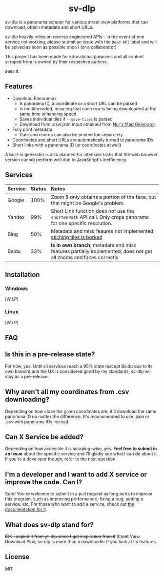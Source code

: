 <h1 align="center">
    <b>
        sv-dlp
    </b>
</h1>

sv-dlp is a panorama scraper for various street view platforms that can download, 
obtain metadata and short URLs.

sv-dlp heavily relies on reverse engineered APIs - in the event of one service
not working, please submit an issue with the `Dead API` label 
and will be solved as soon as possible once I (or a collaborator)

This project has been made for educational purposes and all content scraped from
is owned by their respective authors.

sees it.

## **Features**
- Download Panoramas
    - A panorama ID, a coordinate or a short URL can be parsed
    - Is multithreaded, meaning that each row is being downloaded at the same time enhancing speed
    - Saves individual tiles if `--save-tiles` is parsed
    - Download from .csv/.json input obtained from [Nur's Map Generator](https://map-generator-flax.vercel.app/)
- Fully print metadata
    - Date and coords can also be printed too separately
- Coordinates and short URLs are automatically turned to panorama IDs
- Short links with a panorama ID (or coordinates aswell)

A built-in generator is also planned for intensive tasks that the web browser version cannot perform well due to JavaScript's inefficiency.

## **Services**
Service|Status|Notes
:------|:-----|:----
Google |100%  |Zoom 5 only obtains a portion of the face, but that might be Google's problem.
Yandex |99%   |Short Link function does not use the `shortenPath` API call. Only crops panorama for one specific resolution.
Bing   |50%   |Metadata and misc feaures not implemented; [stiching tiles is borked](https://cdn.discordapp.com/attachments/757702072614518905/954514968064196628/0301001312233013.png)
Baidu  |33%   |**Is in own branch**; metadata and misc features partially implemented; does not get all zooms and faces correctly

## **Installation**
### **Windows**
[W.I.P]
### **Linux**
[W.I.P]

## **FAQ**
## **Is this in a pre-release state?**
For now, yes. Until all services reach a 95% state (except Baidu due to its own branch) and the UX is considered good by my standards, sv-dlp will stay as a pre-release.
## **Why aren't all my coordinates from .csv downloading?**
Depending on how close the given coordinates are, it'll download the same panorama ID no matter the difference. It's recommended to use .json or .csv with panorama IDs instead.
## **Can X Service be added?**
Depending on how accesible it is scraping-wise, yes.
**Feel free to submit in an issue** about the specific service and I'll gladly see what I can do about it. If you're a developer though, refer to the next question.
## **I'm a developer and I want to add X service or improve the code. Can I?**
Sure! You're welcome to submit in a pull request as long as its to improve
this program, such as improving performance, fixing a bug, adding a service, etc.
For those who want to add a service, check out [the documentation for it](https://github.com/juanpisuribe13/sv-dlp/blob/master/extractor/README.md).
## **What does sv-dlp stand for?**
~~IDK i copied it from yt-dlp since I got inspiration from it~~ Street View Download Plus; sv-dlp is more than a downloader if you look at its features.

## **License**
[MIT](https://raw.githubusercontent.com/juanpisuribe13/sv-dlp/master/LICENSE)
